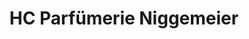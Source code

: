 ---
title: "HC Parfümerie Niggemeier"
url: /salzkotten/hc-parfuemerie-niggemeier/
shop: Parfümerie
---